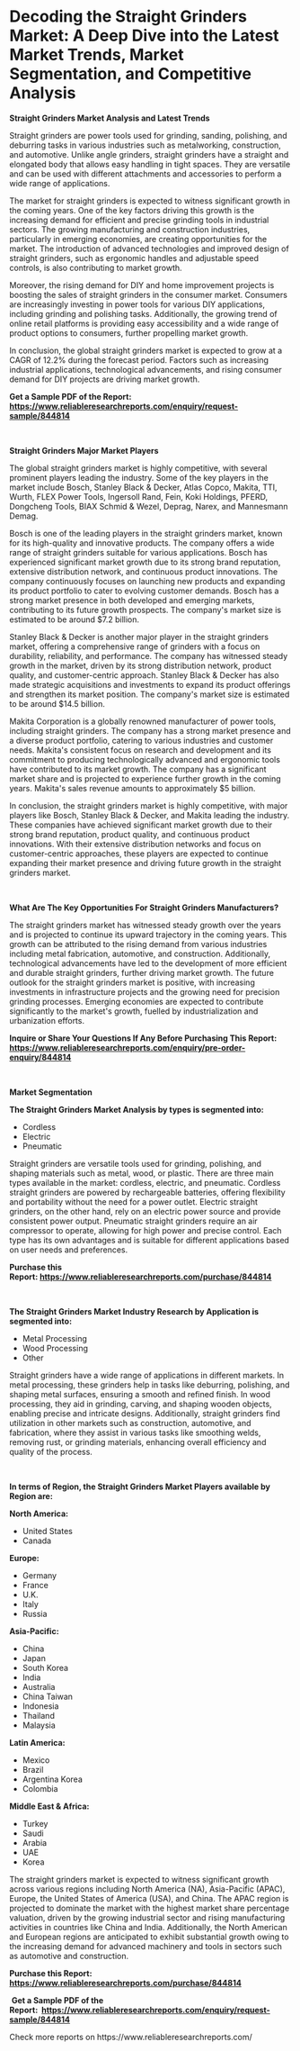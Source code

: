 <p><h1>Decoding the Straight Grinders Market: A Deep Dive into the Latest Market Trends, Market Segmentation, and Competitive Analysis</h1></p><p><strong>Straight Grinders Market Analysis and Latest Trends</strong></p>
<p><p>Straight grinders are power tools used for grinding, sanding, polishing, and deburring tasks in various industries such as metalworking, construction, and automotive. Unlike angle grinders, straight grinders have a straight and elongated body that allows easy handling in tight spaces. They are versatile and can be used with different attachments and accessories to perform a wide range of applications.</p><p>The market for straight grinders is expected to witness significant growth in the coming years. One of the key factors driving this growth is the increasing demand for efficient and precise grinding tools in industrial sectors. The growing manufacturing and construction industries, particularly in emerging economies, are creating opportunities for the market. The introduction of advanced technologies and improved design of straight grinders, such as ergonomic handles and adjustable speed controls, is also contributing to market growth.</p><p>Moreover, the rising demand for DIY and home improvement projects is boosting the sales of straight grinders in the consumer market. Consumers are increasingly investing in power tools for various DIY applications, including grinding and polishing tasks. Additionally, the growing trend of online retail platforms is providing easy accessibility and a wide range of product options to consumers, further propelling market growth.</p><p>In conclusion, the global straight grinders market is expected to grow at a CAGR of 12.2% during the forecast period. Factors such as increasing industrial applications, technological advancements, and rising consumer demand for DIY projects are driving market growth.</p></p>
<p><strong>Get a Sample PDF of the Report:&nbsp; <a href="https://www.reliableresearchreports.com/enquiry/request-sample/844814">https://www.reliableresearchreports.com/enquiry/request-sample/844814</a></strong></p>
<p>&nbsp;</p>
<p><strong>Straight Grinders Major Market Players</strong></p>
<p><p>The global straight grinders market is highly competitive, with several prominent players leading the industry. Some of the key players in the market include Bosch, Stanley Black & Decker, Atlas Copco, Makita, TTI, Wurth, FLEX Power Tools, Ingersoll Rand, Fein, Koki Holdings, PFERD, Dongcheng Tools, BIAX Schmid & Wezel, Deprag, Narex, and Mannesmann Demag.</p><p>Bosch is one of the leading players in the straight grinders market, known for its high-quality and innovative products. The company offers a wide range of straight grinders suitable for various applications. Bosch has experienced significant market growth due to its strong brand reputation, extensive distribution network, and continuous product innovations. The company continuously focuses on launching new products and expanding its product portfolio to cater to evolving customer demands. Bosch has a strong market presence in both developed and emerging markets, contributing to its future growth prospects. The company's market size is estimated to be around $7.2 billion.</p><p>Stanley Black & Decker is another major player in the straight grinders market, offering a comprehensive range of grinders with a focus on durability, reliability, and performance. The company has witnessed steady growth in the market, driven by its strong distribution network, product quality, and customer-centric approach. Stanley Black & Decker has also made strategic acquisitions and investments to expand its product offerings and strengthen its market position. The company's market size is estimated to be around $14.5 billion.</p><p>Makita Corporation is a globally renowned manufacturer of power tools, including straight grinders. The company has a strong market presence and a diverse product portfolio, catering to various industries and customer needs. Makita's consistent focus on research and development and its commitment to producing technologically advanced and ergonomic tools have contributed to its market growth. The company has a significant market share and is projected to experience further growth in the coming years. Makita's sales revenue amounts to approximately $5 billion.</p><p>In conclusion, the straight grinders market is highly competitive, with major players like Bosch, Stanley Black & Decker, and Makita leading the industry. These companies have achieved significant market growth due to their strong brand reputation, product quality, and continuous product innovations. With their extensive distribution networks and focus on customer-centric approaches, these players are expected to continue expanding their market presence and driving future growth in the straight grinders market.</p></p>
<p>&nbsp;</p>
<p><strong>What Are The Key Opportunities For Straight Grinders Manufacturers?</strong></p>
<p><p>The straight grinders market has witnessed steady growth over the years and is projected to continue its upward trajectory in the coming years. This growth can be attributed to the rising demand from various industries including metal fabrication, automotive, and construction. Additionally, technological advancements have led to the development of more efficient and durable straight grinders, further driving market growth. The future outlook for the straight grinders market is positive, with increasing investments in infrastructure projects and the growing need for precision grinding processes. Emerging economies are expected to contribute significantly to the market's growth, fuelled by industrialization and urbanization efforts.</p></p>
<p><strong>Inquire or Share Your Questions If Any Before Purchasing This Report: <a href="https://www.reliableresearchreports.com/enquiry/pre-order-enquiry/844814">https://www.reliableresearchreports.com/enquiry/pre-order-enquiry/844814</a></strong></p>
<p>&nbsp;</p>
<p><strong>Market Segmentation</strong></p>
<p><strong>The Straight Grinders Market Analysis by types is segmented into:</strong></p>
<p><ul><li>Cordless</li><li>Electric</li><li>Pneumatic</li></ul></p>
<p><p>Straight grinders are versatile tools used for grinding, polishing, and shaping materials such as metal, wood, or plastic. There are three main types available in the market: cordless, electric, and pneumatic. Cordless straight grinders are powered by rechargeable batteries, offering flexibility and portability without the need for a power outlet. Electric straight grinders, on the other hand, rely on an electric power source and provide consistent power output. Pneumatic straight grinders require an air compressor to operate, allowing for high power and precise control. Each type has its own advantages and is suitable for different applications based on user needs and preferences.</p></p>
<p><strong>Purchase this Report:&nbsp;<a href="https://www.reliableresearchreports.com/purchase/844814">https://www.reliableresearchreports.com/purchase/844814</a></strong></p>
<p>&nbsp;</p>
<p><strong>The Straight Grinders Market Industry Research by Application is segmented into:</strong></p>
<p><ul><li>Metal Processing</li><li>Wood Processing</li><li>Other</li></ul></p>
<p><p>Straight grinders have a wide range of applications in different markets. In metal processing, these grinders help in tasks like deburring, polishing, and shaping metal surfaces, ensuring a smooth and refined finish. In wood processing, they aid in grinding, carving, and shaping wooden objects, enabling precise and intricate designs. Additionally, straight grinders find utilization in other markets such as construction, automotive, and fabrication, where they assist in various tasks like smoothing welds, removing rust, or grinding materials, enhancing overall efficiency and quality of the process.</p></p>
<p>&nbsp;</p>
<p><strong>In terms of Region, the Straight Grinders Market Players available by Region are:</strong></p>
<p>
    <p> <strong> North America: </strong>
        <ul>
            <li>United States</li>
            <li>Canada</li>
        </ul>
        </p> 
    <p> <strong> Europe: </strong>
        <ul>
            <li>Germany</li>
            <li>France</li>
            <li>U.K.</li>
            <li>Italy</li>
            <li>Russia</li>
        </ul>
        </p> 
    <p> <strong> Asia-Pacific: </strong>
        <ul>
            <li>China</li>
            <li>Japan</li>
            <li>South Korea</li>
            <li>India</li>
            <li>Australia</li>
            <li>China Taiwan</li>
            <li>Indonesia</li>
            <li>Thailand</li>
            <li>Malaysia</li>
        </ul>
        </p> 
    <p> <strong> Latin America: </strong>
        <ul>
            <li>Mexico</li>
            <li>Brazil</li>
            <li>Argentina Korea</li>
            <li>Colombia</li>
        </ul>
        </p> 
    <p> <strong> Middle East & Africa: </strong>
        <ul>
            <li>Turkey</li>
            <li>Saudi</li>
            <li>Arabia</li>
            <li>UAE</li>
            <li>Korea</li>
        </ul>
    </p>
    </p>
<p><p>The straight grinders market is expected to witness significant growth across various regions including North America (NA), Asia-Pacific (APAC), Europe, the United States of America (USA), and China. The APAC region is projected to dominate the market with the highest market share percentage valuation, driven by the growing industrial sector and rising manufacturing activities in countries like China and India. Additionally, the North American and European regions are anticipated to exhibit substantial growth owing to the increasing demand for advanced machinery and tools in sectors such as automotive and construction.</p></p>
<p><strong>Purchase this Report: <a href="https://www.reliableresearchreports.com/purchase/844814">https://www.reliableresearchreports.com/purchase/844814</a></strong></p>
<p>&nbsp;<strong>Get a Sample PDF of the Report:&nbsp;&nbsp;<a href="https://www.reliableresearchreports.com/enquiry/request-sample/844814">https://www.reliableresearchreports.com/enquiry/request-sample/844814</a></strong></p>
<p><strong></strong></p>
<p>Check more reports on https://www.reliableresearchreports.com/</p>